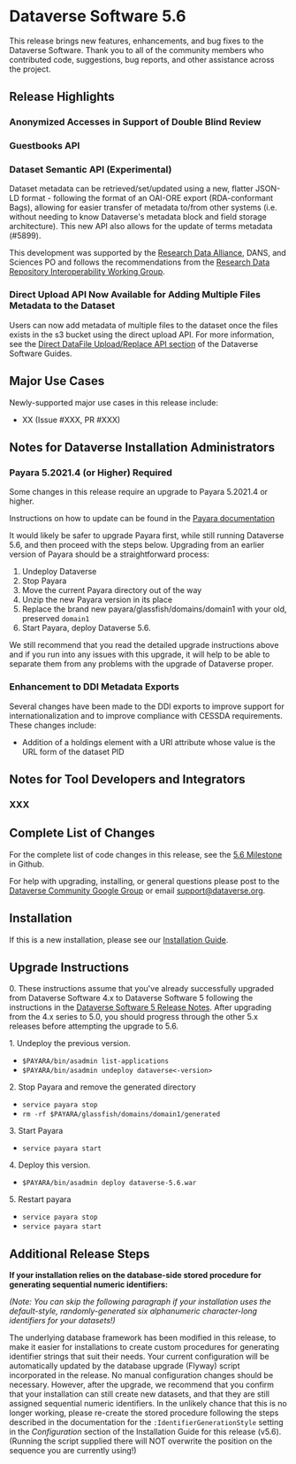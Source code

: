 # Dataverse Software 5.6

This release brings new features, enhancements, and bug fixes to the Dataverse Software. Thank you to all of the community members who contributed code, suggestions, bug reports, and other assistance across the project.

## Release Highlights

### Anonymized Accesses in Support of Double Blind Review

### Guestbooks API



### Dataset Semantic API (Experimental)

Dataset metadata can be retrieved/set/updated using a new, flatter JSON-LD format - following the format of an OAI-ORE export (RDA-conformant Bags), allowing for easier transfer of metadata to/from other systems (i.e. without needing to know Dataverse's metadata block and field storage architecture). This new API also allows for the update of terms metadata (#5899).

This development was supported by the [Research Data Alliance](https://rd-alliance.org), DANS, and Sciences PO and follows the recommendations from the [Research Data Repository Interoperability Working Group](http://dx.doi.org/10.15497/RDA00025).

### Direct Upload API Now Available for Adding Multiple Files Metadata to the Dataset

Users can now add metadata of multiple files to the dataset once the files exists in the s3 bucket using the direct upload API. 
For more information, see the [Direct DataFile Upload/Replace API section](https://guides.dataverse.org/en/5.6/developers/s3-direct-upload-api.html) of the Dataverse Software Guides.


## Major Use Cases

Newly-supported major use cases in this release include:

- XX (Issue #XXX, PR #XXX)

## Notes for Dataverse Installation Administrators

### Payara 5.2021.4 (or Higher) Required

Some changes in this release require an upgrade to Payara 5.2021.4 or higher.

Instructions on how to update can be found in the
[Payara documentation](https://docs.payara.fish/community/docs/5.2021.4/documentation/user-guides/upgrade-payara.html)

It would likely be safer to upgrade Payara first, while still running Dataverse 5.6, and then proceed with the steps
below. Upgrading from an earlier version of Payara should be a straightforward process: 

1. Undeploy Dataverse
2. Stop Payara
3. Move the current Payara directory out of the way
4. Unzip the new Payara version in its place
5. Replace the brand new payara/glassfish/domains/domain1 with your old, preserved `domain1`
6. Start Payara, deploy Dataverse 5.6.
   
We still recommend that you read the detailed upgrade instructions above and if you run into any issues with this
upgrade, it will help to be able to separate them from any problems with the upgrade of Dataverse proper.

### Enhancement to DDI Metadata Exports

Several changes have been made to the DDI exports to improve support for internationalization and to improve compliance with CESSDA requirements. These changes include:

* Addition of a holdings element with a URI attribute whose value is the URL form of the dataset PID

## Notes for Tool Developers and Integrators

### XXX

## Complete List of Changes

For the complete list of code changes in this release, see the [5.6 Milestone](https://github.com/IQSS/dataverse/milestone/97?closed=1) in Github.

For help with upgrading, installing, or general questions please post to the [Dataverse Community Google Group](https://groups.google.com/forum/#!forum/dataverse-community) or email support@dataverse.org.

## Installation

If this is a new installation, please see our [Installation Guide](https://guides.dataverse.org/en/5.6/installation/).

## Upgrade Instructions

0\. These instructions assume that you've already successfully upgraded from Dataverse Software 4.x to Dataverse Software 5 following the instructions in the [Dataverse Software 5 Release Notes](https://github.com/IQSS/dataverse/releases/tag/v5.0). After upgrading from the 4.x series to 5.0, you should progress through the other 5.x releases before attempting the upgrade to 5.6.

1\. Undeploy the previous version.

- `$PAYARA/bin/asadmin list-applications`
- `$PAYARA/bin/asadmin undeploy dataverse<-version>`

2\. Stop Payara and remove the generated directory

- `service payara stop`
- `rm -rf $PAYARA/glassfish/domains/domain1/generated`

3\. Start Payara

- `service payara start`
  
4\. Deploy this version.

- `$PAYARA/bin/asadmin deploy dataverse-5.6.war`

5\. Restart payara

- `service payara stop`
- `service payara start`

## Additional Release Steps

**If your installation relies on the database-side stored procedure for generating sequential numeric identifiers:**

*(Note: You can skip the following paragraph if your installation uses the default-style, randomly-generated six alphanumeric 
character-long identifiers for your datasets!)*

The underlying database framework has been modified in this release, to make it easier for installations 
to create custom procedures for generating identifier strings that suit their needs. Your current configuration will 
be automatically updated by the database upgrade (Flyway) script incorporated in the release. No manual configuration 
changes should be necessary. However, after the upgrade, we recommend that you confirm that your installation can still 
create new datasets, and that they are still assigned sequential numeric identifiers. In the unlikely chance that this 
is no longer working, please re-create the stored procedure following the steps described in the documentation for the 
`:IdentifierGenerationStyle` setting in the *Configuration* section of the Installation Guide for this release (v5.6). 
(Running the script supplied there will NOT overwrite the position on the sequence you are currently using!)
